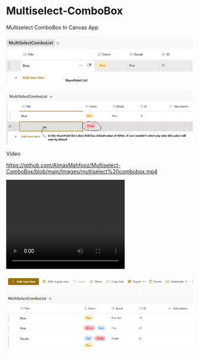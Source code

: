 # Multiselect-ComboBox
Multiselect ComboBox In Canvas App

![Uploading image.png…](https://github.com/AlmasMahfooz/Multiselect-ComboBox/blob/main/Images/1.png)














![Uploading image.png…](https://github.com/AlmasMahfooz/Multiselect-ComboBox/blob/main/Images/2.png)









Video

https://github.com/AlmasMahfooz/Multiselect-ComboBox/blob/main/Images/multiselect%20combobox.mp4




<video src="images/multiselect%20combobox.mp4" width="320" height="240" controls></video>










![Uploading image.png…](https://github.com/AlmasMahfooz/Multiselect-ComboBox/blob/main/Images/3.png)

